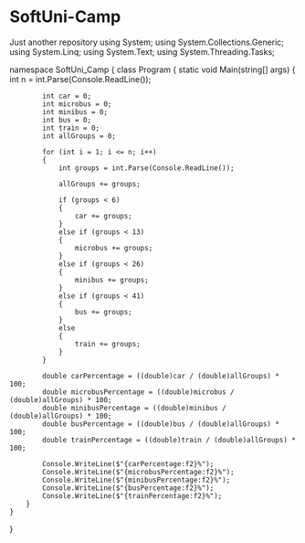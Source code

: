 # SoftUni-Camp
Just another repository
using System;
using System.Collections.Generic;
using System.Linq;
using System.Text;
using System.Threading.Tasks;

namespace SoftUni_Camp
{
    class Program
    {
        static void Main(string[] args)
        {
            int n = int.Parse(Console.ReadLine());

            int car = 0;
            int microbus = 0;
            int minibus = 0;
            int bus = 0;
            int train = 0;
            int allGroups = 0;

            for (int i = 1; i <= n; i++)
            {
                int groups = int.Parse(Console.ReadLine());

                allGroups += groups;

                if (groups < 6)
                {
                    car += groups;
                }
                else if (groups < 13)
                {
                    microbus += groups;
                }
                else if (groups < 26)
                {
                    minibus += groups;
                }
                else if (groups < 41)
                {
                    bus += groups;
                }
                else
                {
                    train += groups;
                }
            }

            double carPercentage = ((double)car / (double)allGroups) * 100;
            double microbusPercentage = ((double)microbus / (double)allGroups) * 100;
            double minibusPercentage = ((double)minibus / (double)allGroups) * 100;
            double busPercentage = ((double)bus / (double)allGroups) * 100;
            double trainPercentage = ((double)train / (double)allGroups) * 100;

            Console.WriteLine($"{carPercentage:f2}%");
            Console.WriteLine($"{microbusPercentage:f2}%");
            Console.WriteLine($"{minibusPercentage:f2}%");
            Console.WriteLine($"{busPercentage:f2}%");
            Console.WriteLine($"{trainPercentage:f2}%");
        }
    }
}
